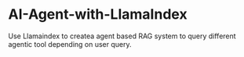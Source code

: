# AI-Agent-with-LlamaIndex

Use Llamaindex to createa agent based RAG system to query different agentic tool depending on user query.
